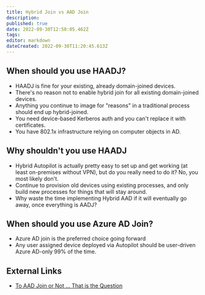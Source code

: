 ```yaml
---
title: Hybrid Join vs AAD Join
description: 
published: true
date: 2022-09-30T12:58:05.462Z
tags: 
editor: markdown
dateCreated: 2022-09-30T11:20:45.613Z
---
```


## When should you use HAADJ?

* HAADJ is fine for your existing, already domain-joined devices.
* There's no reason not to enable hybrid join for all existing domain-joined devices.
* Anything you continue to image for "reasons" in a traditional process should end up hybrid-joined.
* You need device-based Kerberos auth and you can't replace it with certificates.
* You have 802.1x infrastructure relying on computer objects in AD.

## Why shouldn't you use HAADJ

* Hybrid Autopilot is actually pretty easy to set up and get working (at least on-premises without VPN), but do you really need to do it? No, you most likely don't.
* Continue to provision old devices using existing processes, and only build new processes for things that will stay around.
* Why waste the time implementing Hybrid AAD if it will eventually go away, once everything is AADJ?

## When should you use Azure AD Join?

* Azure AD join is the preferred choice going forward
* Any user assigned device deployed via Autopilot should be user-driven Azure AD-only 99% of the time.

## External Links

* [To AAD Join or Not … That is the Question](https://techcommunity.microsoft.com/t5/core-infrastructure-and-security/to-aad-join-or-not-that-is-the-question/ba-p/3435768)
